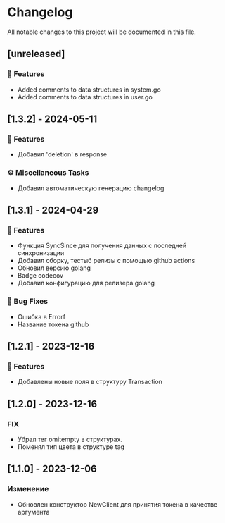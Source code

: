 # Changelog

All notable changes to this project will be documented in this file.

## [unreleased]

### 🚀 Features

- Added comments to data structures in system.go
- Added comments to data structures in user.go

## [1.3.2] - 2024-05-11

### 🚀 Features

- Добавил 'deletion' в response

### ⚙️ Miscellaneous Tasks

- Добавил автоматическую генерацию changelog

## [1.3.1] - 2024-04-29

### 🚀 Features

- Функция SyncSince для получения данных с последней синхронизации
- Добавил сборку, тестыб релизы с помощью github actions
- Обновил версию golang
- Badge codecov
- Добавил конфигурацию для релизера golang

### 🐛 Bug Fixes

- Ошибка в Errorf
- Название токена github

## [1.2.1] - 2023-12-16

### 🚀 Features

- Добавлены новые поля в структуру Transaction

## [1.2.0] - 2023-12-16

### FIX

- Убрал тег omitempty в структурах.
- Поменял тип цвета в структуре tag

## [1.1.0] - 2023-12-06

### Изменение

- Обновлен конструктор NewClient для принятия токена в качестве аргумента

<!-- generated by git-cliff -->
